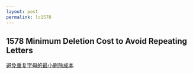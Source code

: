 ```yaml
---
layout: post
permalink: lc1578 
---
```


## 1578	Minimum Deletion Cost to Avoid Repeating Letters

[避免重复字母的最小删除成本](https://leetcode-cn.com/problems/minimum-deletion-cost-to-avoid-repeating-letters/solution/bi-mian-zhong-fu-zi-mu-de-zui-xiao-shan-chu-chen-4/)